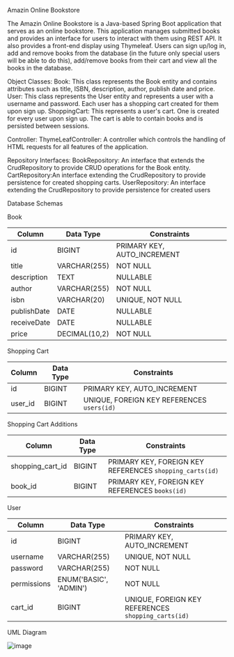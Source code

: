 Amazin Online Bookstore

The Amazin Online Bookstore is a Java-based Spring Boot application that serves as an online bookstore. This application manages submitted books and provides an interface for users to interact with them using REST API. It also provides a front-end display using Thymeleaf. Users can sign up/log in, add and remove books from the database (in the future only special users will be able to do this), add/remove books from their cart and view all the books in the database.

Object Classes:
Book: This class represents the Book entity and contains attributes such as title, ISBN, description, author, publish date and price.
User: This class represents the User entity and represents a user with a username and password. Each user has a shopping cart created for them upon sign up.
ShoppingCart: This represents a user's cart. One is created for every user upon sign up. The cart is able to contain books and is persisted between sessions.

Controller:
ThymeLeafController: A controller which controls the handling of HTML requests for all features of the application.

Repository Interfaces:
BookRepository: An interface that extends the CrudRepository to provide CRUD operations for the Book entity.
CartRepository:An interface extending the CrudRepository to provide persistence for created shopping carts.
UserRepository: An interface extending the CrudRepository to provide persistence for created users

Database Schemas 

Book

| Column       | Data Type        | Constraints                 |
|--------------|------------------|-----------------------------|
| id           | BIGINT           | PRIMARY KEY, AUTO_INCREMENT |
| title        | VARCHAR(255)     | NOT NULL                    |
| description  | TEXT             | NULLABLE                    |
| author       | VARCHAR(255)     | NOT NULL                    |
| isbn         | VARCHAR(20)      | UNIQUE, NOT NULL            |
| publishDate  | DATE             | NULLABLE                    |
| receiveDate  | DATE             | NULLABLE                    |
| price        | DECIMAL(10,2)    | NOT NULL                    |

Shopping Cart

| Column   | Data Type | Constraints                               |
|----------|-----------|-------------------------------------------|
| id       | BIGINT    | PRIMARY KEY, AUTO_INCREMENT               |
| user_id  | BIGINT    | UNIQUE, FOREIGN KEY REFERENCES `users(id)`|

Shopping Cart Additions

| Column             | Data Type | Constraints                                             |
|--------------------|-----------|---------------------------------------------------------|
| shopping_cart_id   | BIGINT    | PRIMARY KEY, FOREIGN KEY REFERENCES `shopping_carts(id)`|
| book_id            | BIGINT    | PRIMARY KEY, FOREIGN KEY REFERENCES `books(id)`         |

User

| Column        | Data Type              | Constraints                                        |
|---------------|------------------------|----------------------------------------------------|
| id            | BIGINT                 | PRIMARY KEY, AUTO_INCREMENT                        |
| username      | VARCHAR(255)           | UNIQUE, NOT NULL                                   |
| password      | VARCHAR(255)           | NOT NULL                                           |
| permissions   | ENUM('BASIC', 'ADMIN') | NOT NULL                                           |
| cart_id       | BIGINT                 | UNIQUE, FOREIGN KEY REFERENCES `shopping_carts(id)`|

UML Diagram

![image](https://github.com/user-attachments/assets/8a801513-fb7b-444e-9973-1bfd0e1780c1)


